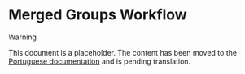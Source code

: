 # Merged Groups Workflow

> [!WARNING]
> This document is a placeholder. The content has been moved to the [Portuguese documentation](/pt-BR/developer-guide/merged-groups) and is pending translation.